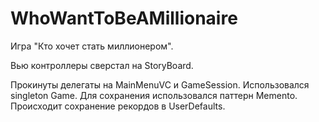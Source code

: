 # WhoWantToBeAMillionaire

Игра "Кто хочет стать миллионером".

Вью контроллеры сверстал на StoryBoard.

Прокинуты делегаты на MainMenuVC и GameSession.
Использовался singleton Game.
Для сохранения использовался паттерн Memento.
Происходит сохранение рекордов в UserDefaults.

